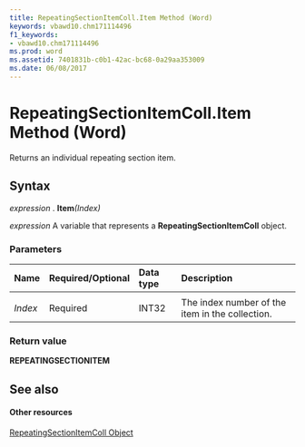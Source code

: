 ```yaml
---
title: RepeatingSectionItemColl.Item Method (Word)
keywords: vbawd10.chm171114496
f1_keywords:
- vbawd10.chm171114496
ms.prod: word
ms.assetid: 7401831b-c0b1-42ac-bc68-0a29aa353009
ms.date: 06/08/2017
---
```



# RepeatingSectionItemColl.Item Method (Word)

Returns an individual repeating section item.


## Syntax

 _expression_ . **Item**_(Index)_

 _expression_ A variable that represents a **RepeatingSectionItemColl** object.


### Parameters



|**Name**|**Required/Optional**|**Data type**|**Description**|
|:-----|:-----|:-----|:-----|
|||||
| _Index_|Required|INT32|The index number of the item in the collection.|

### Return value

 **REPEATINGSECTIONITEM**


## See also


#### Other resources


[RepeatingSectionItemColl Object](repeatingsectionitemcoll-object-word.md)


